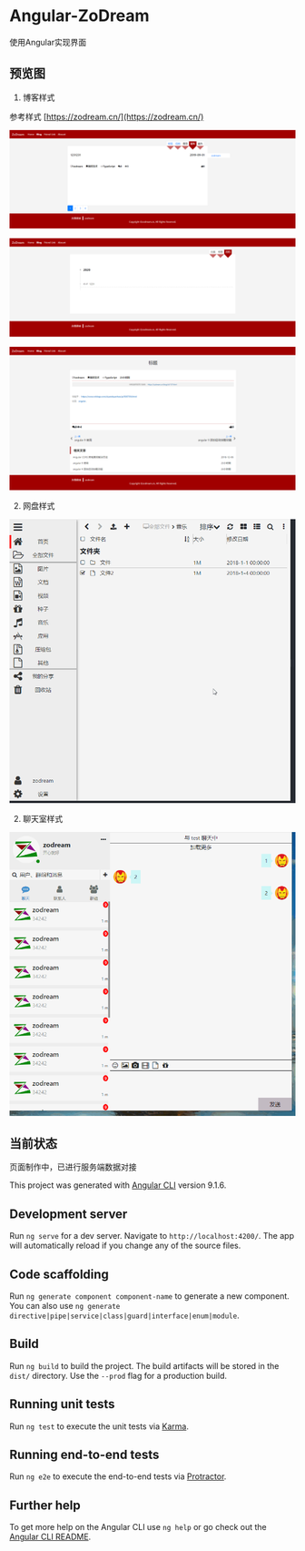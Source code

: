 # Angular-ZoDream
使用Angular实现界面

## 预览图

1. 博客样式

参考样式 [https://zodream.cn/](https://zodream.cn/)

![](screen/blog.png)

![](screen/archives.png)

![](screen/detail.png)

2. 网盘样式

![](screen/nav.gif)

2. 聊天室样式

![](screen/chat.gif)

## 当前状态

页面制作中，已进行服务端数据对接


This project was generated with [Angular CLI](https://github.com/angular/angular-cli) version 9.1.6.

## Development server

Run `ng serve` for a dev server. Navigate to `http://localhost:4200/`. The app will automatically reload if you change any of the source files.

## Code scaffolding

Run `ng generate component component-name` to generate a new component. You can also use `ng generate directive|pipe|service|class|guard|interface|enum|module`.

## Build

Run `ng build` to build the project. The build artifacts will be stored in the `dist/` directory. Use the `--prod` flag for a production build.

## Running unit tests

Run `ng test` to execute the unit tests via [Karma](https://karma-runner.github.io).

## Running end-to-end tests

Run `ng e2e` to execute the end-to-end tests via [Protractor](http://www.protractortest.org/).

## Further help

To get more help on the Angular CLI use `ng help` or go check out the [Angular CLI README](https://github.com/angular/angular-cli/blob/master/README.md).
